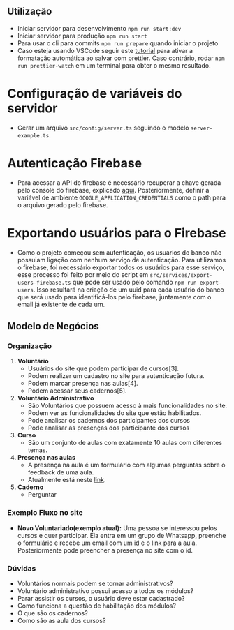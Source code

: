 ## Utilização

- Iniciar servidor para desenvolvimento `npm run start:dev`
- Iniciar servidor para produção `npm run start`
- Para usar o cli para commits `npm run prepare` quando iniciar o projeto
- Caso esteja usando VSCode seguir este [tutorial](https://khalilstemmler.com/blogs/tooling/prettier/) para ativar a formatação automática ao salvar com prettier. Caso contrário, rodar `npm run prettier-watch` em um terminal para obter o mesmo resultado.

# Configuração de variáveis do servidor

- Gerar um arquivo `src/config/server.ts` seguindo o modelo `server-example.ts`.

# Autenticação Firebase

- Para acessar a API do firebase é necessário recuperar a chave gerada pelo console do firebase, explicado [aqui](https://firebase.google.com/docs/admin/setup#linux-or-macos). Posteriormente, definir a variável de ambiente `GOOGLE_APPLICATION_CREDENTIALS` como o path para o arquivo gerado pelo firebase.

# Exportando usuários para o Firebase

- Como o projeto começou sem autenticação, os usuários do banco não possuiam ligação com nenhum serviço de autenticação. Para utilizamos o firebase, foi necessário exportar todos os usuários para esse serviço, esse processo foi feito por meio do script em `src/services/export-users-firebase.ts` que pode ser usado pelo comando `npm run export-users`. Isso resultará na criação de um uuid para cada usuário do banco que será usado para identificá-los pelo firebase, juntamente com o email já existente de cada um.

## Modelo de Negócios

### Organização

1. **Voluntário**
   - Usuários do site que podem participar de cursos[3].
   - Podem realizer um cadastro no site para autenticação futura.
   - Podem marcar presença nas aulas[4].
   - Podem acessar seus cadernos[5].
2. **Voluntário Administrativo**
   - São Voluntários que possuem acesso à mais funcionalidades no site.
   - Podem ver as funcionalidades do site que estão habilitados.
   - Pode analisar os cadernos dos participantes dos cursos
   - Pode analisar as presenças dos participante dos cursos
3. **Curso**
   - São um conjunto de aulas com exatamente 10 aulas com diferentes temas.
4. **Presença nas aulas**
   - A presença na aula é um formulário com algumas perguntas sobre o feedback de uma aula.
   - Atualmente está neste [link](https://www.jotform.com/form/220305634857658).
5. **Caderno**
   - Perguntar

### Exemplo Fluxo no site

- **Novo Voluntariado(exemplo atual):** Uma pessoa se interessou pelos cursos e quer participar. Ela entra em um grupo de Whatsapp, preenche o [formulário](https://form.jotform.com/220305437068653) e recebe um email com um id e o link para a aula. Posteriormente pode preencher a presença no site com o id.

### Dúvidas

- Voluntários normais podem se tornar administrativos?
- Voluntário administrativo possui acesso a todos os módulos?
- Parar assistir os cursos, o usuário deve estar cadastrado?
- Como funciona a questão de habilitação dos módulos?
- O que são os cadernos?
- Como são as aula dos cursos?
